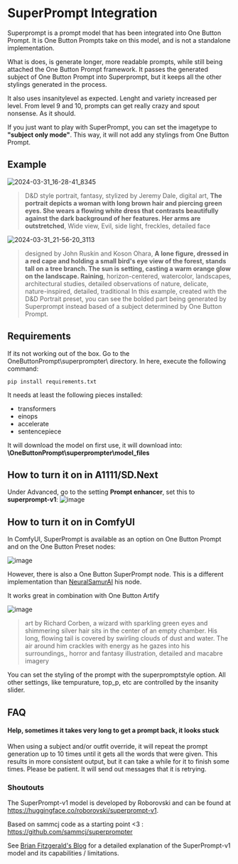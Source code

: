 # SuperPrompt Integration
Superprompt is a prompt model that has been integrated into One Button Prompt. It is One Button Prompts take on this model, and is not a standalone implementation.

What is does, is generate longer, more readable prompts, while still being attached the One Button Prompt framework. It passes the generated subject of One Button Prompt into Superprompt, but it keeps all the other stylings generated in the process.

It also uses insanitylevel as expected. Lenght and variety increased per level. From level 9 and 10, prompts can get really crazy and spout nonsense. As it should.

If you just want to play with SuperPrompt, you can set the imagetype to __"subject only mode"__. This way, it will not add any stylings from One Button Prompt.

## Example
![2024-03-31_16-28-41_8345](https://github.com/AIrjen/OneButtonPrompt/assets/130234949/cd7f5cfe-5873-453f-b09e-e0e6f3e1bdf2)
> D&D style portrait, fantasy, stylized by Jeremy Dale, digital art, **The portrait depicts a woman with long brown hair and piercing green eyes. She wears a flowing white dress that contrasts beautifully against the dark background of her features. Her arms are outstretched**, Wide view, Evil, side light, freckles, detailed face

![2024-03-31_21-56-20_3113](https://github.com/AIrjen/OneButtonPrompt/assets/130234949/f948945b-3f93-45cf-b5bd-caf9ad66824e)

> designed by John Ruskin and Koson Ohara, **A lone figure, dressed in a red cape and holding a small bird's eye view of the forest, stands tall on a tree branch. The sun is setting, casting a warm orange glow on the landscape. Raining**, horizon-centered, watercolor, landscapes, architectural studies, detailed observations of nature, delicate, nature-inspired, detailed, traditional
In this example, created with the D&D Portrait preset, you can see the bolded part being generated by Superprompt instead based of a subject determined by One Button Prompt.

## Requirements
If its not working out of the box. Go to the OneButtonPrompt\superprompter\ directory. In here, execute the following command:

`pip install requirements.txt`

It needs at least the following pieces installed:
- transformers
- einops
- accelerate
- sentencepiece

It will download the model on first use, it will download into: __\OneButtonPrompt\superprompter\model_files__

## How to turn it on in A1111/SD.Next
Under Advanced, go to the setting __Prompt enhancer__, set this to __superprompt-v1__:
![image](https://github.com/AIrjen/OneButtonPrompt/assets/130234949/514ef569-d471-44d6-8fc9-b2a6043f8301)

## How to turn it on in ComfyUI
In ComfyUI, SuperPrompt is available as an option on One Button Prompt and on the One Button Preset nodes:

![image](https://github.com/AIrjen/OneButtonPrompt/assets/130234949/8328d6e2-a931-45f6-9008-4264bda99b80)

However, there is also a One Button SuperPrompt node. This is a different implementation than [NeuralSamurAI](https://github.com/NeuralSamurAI/Comfyui-Superprompt-Unofficial) his node.

It works great in combination with One Button Artify

![image](https://github.com/AIrjen/OneButtonPrompt/assets/130234949/15a7a15e-e048-445a-8ef6-38625ba1af43)

>  art by Richard Corben, a wizard with sparkling green eyes and shimmering silver hair sits in the center of an empty chamber. His long, flowing tail is covered by swirling clouds of dust and water. The air around him crackles with energy as he gazes into his surroundings,, horror and fantasy illustration, detailed and macabre imagery

You can set the styling of the prompt with the superpromptstyle option. All other settings, like tempurature, top_p, etc are controlled by the insanity slider.

## FAQ

#### Help, sometimes it takes very long to get a prompt back, it looks stuck
When using a subject and/or outfit override, it will repeat the prompt generation up to 10 times until it gets all the words that were given. This results in more consistent output, but it can take a while for it to finish some times. Please be patient. It will send out messages that it is retrying.


### Shoutouts
The SuperPrompt-v1 model is developed by Roborovski and can be found at https://huggingface.co/roborovski/superprompt-v1.

Based on sammcj code as a starting point <3 : https://github.com/sammcj/superprompter

See [Brian Fitzgerald's Blog](https://brianfitzgerald.xyz/prompt-augmentation/) for a detailed explanation of the SuperPrompt-v1 model and its capabilities / limitations.
